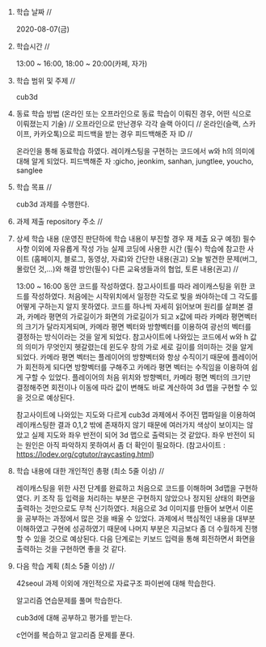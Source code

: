 1. 학습 날짜 // 

    2020-08-07(금)
 
2. 학습시간 // 

    13:00 ~ 16:00, 18:00 ~ 20:00(카페, 자가)

3. 학습 범위 및 주제 // 
    
    cub3d

4. 동료 학습 방법 (온라인 또는 오프라인으로 동료 학습이 이뤄진 경우, 어떤 식으로 이뤄졌는지 기술) // 오프라인으로 만난경우 각각 슬랙 아이디 // 온라인(슬랙, 스카이프, 카카오톡)으로 피드백을 받는 경우 피드백해준 자 ID // 

    온라인을 통해 동료학습 하였다. 레이캐스팅을 구현하는 코드에서 w와 h의 의미에 대해 알게 되었다. 피드백해준 자 :gicho, jeonkim, sanhan, jungtlee, youcho, sanglee

5. 학습 목표 //

    cub3d 과제를 수행한다.
    
6. 과제 제출 repository 주소 // 
    
    
    
7. 상세 학습 내용 (운영진 판단하에 학습 내용이 부진할 경우 재 제출 요구 예정) 필수사항 이외에 자유롭게 작성 가능 실제 코딩에 사용한 시간 (필수) 학습에 참고한 사이트 (홈페이지, 블로그, 동영상, 자료)와 간단한 내용(권고) 오늘 발견한 문제(버그, 몰랐던 것,...)와 해결 방안(필수) 다른 교육생들과의 협업, 토론 내용(권고) //
    
    13:00 ~ 16:00 동안 코드를 작성하였다.
    참고사이트를 따라 레이캐스팅을 위한 코드를 작성하였다. 처음에는 시작위치에서 일정한 각도로 빛을 쏴야하는데 그 각도를 어떻게 구하는지 알지 못하였다. 코드를 하나씩 자세히 읽어보며 원리를 살펴본 결과, 카메라 평면의 가로길이가 화면의 가로길이가 되고 x값에 따라 카메라 평면벡터의 크기가 달라지게되며, 카메라 평면 벡터와 방향벡터를 이용하여 광선의 벡터를 결정하는 방식이라는 것을 알게 되었다. 참고사이트에 나와있는 코드에서 w와 h 값의 의미가 무엇인지 헷갈렸는데 윈도우 창의 가로 세로 길이를 의미하는 것을 알게 되었다. 
    카메라 평면 벡터는 플레이어의 방향벡터와 항상 수직이기 때문에 플레이어가 회전하게 되다면 방향벡터를 구해주고 카메라 평면 벡터는 수직임을 이용하여 쉽게 구할 수 있었다. 플레이어의 처음 위치와 방향벡터, 카메라 평면 벡터의 크기만 결정해주면 회전이나 이동에 따라 값이 변해도 바로 계산하여 3d 맵을 구현할 수 있을 것으로 예상된다.
    
    참고사이트에 나와있는 지도와 다르게 cub3d 과제에서 주어진 맵파일을 이용하여 레이캐스팅한 결과 0,1,2 밖에 존재하지 않기 때문에 여러가지 색상이 보이지는 않았고 실제 지도와 좌우 반전이 되어 3d 맵으로 출력되는 것 같았다. 좌우 반전이 되는 원인은 아직 파악하지 못하여서 좀 더 확인이 필요하다. 
    (참고사이트 : https://lodev.org/cgtutor/raycasting.html)
    
8. 학습 내용에 대한 개인적인 총평 (최소 5줄 이상) //

   레이캐스팅을 위한 사전 단계를 완료하고 처음으로 코드를 이해하며 3d맵을 구현하였다. 키 조작 등 입력을 처리하는 부분은 구현하지 않았으나 정지된 상태의 화면을 출력하는 것만으로도 무척 신기하였다. 처음으로 3d 이미지를 만들어 보면서 이론을 공부하는 과정에서 많은 것을 배울 수 있었다. 과제에서 핵심적인 내용을 대부분 이해하였고 구현에 성공하였기 때문에 나머지 부분은 지금보다 좀 더 수월하게 진행할 수 있을 것으로 예상된다. 다음 단계로는 키보드 입력을 통해 회전하면서 화면을 출력하는 것을 구현하면 좋을 것 같다.
   
9. 다음 학습 계획 (최소 5줄 이상) // 
    
    42seoul 과제 이외에 개인적으로 자료구조 파이썬에 대해 학습한다.
    
    알고리즘 연습문제를 풀며 학습한다.
    
    cub3d에 대해 공부하고 평가를 받는다.
    
    c언어를 복습하고 알고리즘 문제를 푼다.